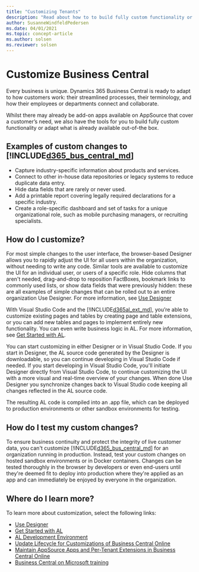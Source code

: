 ```yaml
---
title: "Customizing Tenants"
description: "Read about how to to build fully custom functionality or adapt what is already available out-of-the box."
author: SusanneWindfeldPedersen
ms.date: 04/01/2021
ms.topic: concept-article
ms.author: solsen
ms.reviewer: solsen
---
```


# Customize Business Central

Every business is unique. Dynamics 365 Business Central is ready to adapt to how customers work: their streamlined processes, their terminology, and how their employees or departments connect and collaborate.  

Whilst there may already be add-on apps available on AppSource that cover a customer’s need, we also have the tools for you to build fully custom functionality or adapt what is already available out-of-the box. 
 
## Examples of custom changes to [!INCLUDE[d365_bus_central_md](../includes/d365_bus_central_md.md)] 

- Capture industry-specific information about products and services.
- Connect to other in-house data repositories or legacy systems to reduce duplicate data entry. 
- Hide data fields that are rarely or never used. 
- Add a printable report covering legally required declarations for a specific industry. 
- Create a role-specific dashboard and set of tasks for a unique organizational role, such as mobile purchasing managers, or recruiting specialists. 
 
## How do I customize? 

For most simple changes to the user interface, the browser-based Designer allows you to rapidly adjust the UI for all users within the organization, without needing to write any code. Similar tools are available to customize the UI for an individual user, or users of a specific role. Hide columns that aren't needed, drag-and-drop to reposition FactBoxes, bookmark links to commonly used lists, or show data fields that were previously hidden: these are all examples of simple changes that can be rolled out to an entire organization Use Designer. For more information, see [Use Designer](../devenv-inclient-designer.md)

With Visual Studio Code and the [!INCLUDE[d365al_ext_md](../../includes/d365al_ext_md.md)], you’re able to customize existing pages and tables by creating page and table extensions, or you can add new tables and pages to implement entirely new functionality. You can even write business logic in AL. For more information, see [Get Started with AL](../devenv-get-started.md).

You can start customizing in either Designer or in Visual Studio Code. If you start in Designer, the AL source code generated by the Designer is downloadable, so you can continue developing in Visual Studio Code if needed. If you start developing in Visual Studio Code, you'll initiate Designer directly from Visual Studio Code, to continue customizing the UI with a more visual and real-time overview of your changes. When done Use Designer you synchronize changes back to Visual Studio code keeping all changes reflected in the AL source code.  

The resulting AL code is compiled into an .app file, which can be deployed to production environments or other sandbox environments for testing. 

## How do I test my custom changes? 

To ensure business continuity and protect the integrity of live customer data, you can't customize [!INCLUDE[d365_bus_central_md](../includes/d365_bus_central_md.md)] for an organization running in production. Instead, test your custom changes on hosted sandbox environments or in Docker containers. Changes can be tested thoroughly in the browser by developers or even end-users until they're deemed fit to deploy into production where they're applied as an app and can immediately be enjoyed by everyone in the organization. 

## Where do I learn more? 

To learn more about customization, select the following links:  

- [Use Designer](../devenv-inclient-designer.md)  
- [Get Started with AL](../devenv-get-started.md)  
- [AL Development Environment](../devenv-reference-overview.md)  
- [Update Lifecycle for Customizations of Business Central Online](../devenv-customization-update-lifecycle.md)
- [Maintain AppSource Apps and Per-Tenant Extensions in Business Central Online](../app-maintain.md) 
- [Business Central on Microsoft training](/learn/dynamics365/business-central?WT.mc_id=dyn365bc_landingpage-docs)
